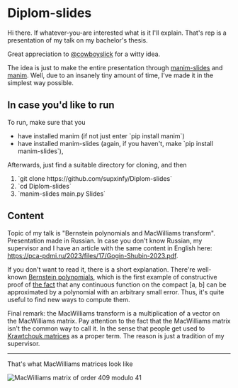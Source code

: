 # Diplom-slides
Hi there. If whatever-you-are interested what is it I'll explain.
That's rep is a presentation of my talk on my bachelor's thesis.

Great appreciation to [@cowboyslick](https://github.com/cowboyslick) for a witty idea.

The idea is just to make the entire presentation through [manim-slides](https://github.com/jeertmans/manim-slides) and [manim](https://github.com/ManimCommunity/manim).
Well, due to an insanely tiny amount of time, I've made it in the simplest way possible.

## In case you'd like to run

To run, make sure that you
<ul>
    <li>have installed manim (if not just enter `pip install manim`)</li>
    <li>have installed manim-slides (again, if you haven't, make `pip install manim-slides`),</li>
</ul>
Afterwards, just find a suitable directory for cloning, and then
<ol>
    <li>`git clone https://github.com/supxinfy/Diplom-slides`</li>
    <li>`cd Diplom-slides`</li>
    <li>`manim-slides main.py Slides`</li>
</ol>

## Content
Topic of my talk is "Bernstein polynomials and MacWilliams transform". Presentation made in Russian.
In case you don't know Russian, my supervisor and I have an article with the same content in English here: https://pca-pdmi.ru/2023/files/17/Gogin-Shubin-2023.pdf.

If you don't want to read it, there is a short explanation. 
There're well-known [Bernstein polynomials](https://en.wikipedia.org/wiki/Bernstein_polynomial), which is the first example of constructive proof of [the fact](https://en.wikipedia.org/wiki/Stone–Weierstrass_theorem) that any continuous function on the compact [a, b] can be approximated by a polynomial with an arbitrary small error. Thus, it's quite useful to find new ways to compute them.

Final remark: the MacWilliams transform is a multiplication of a vector on the MacWilliams matrix. Pay attention to the fact that the MacWilliams matrix isn't the common way to call it. In the sense that people get used to [Krawtchouk matrices](https://en.wikipedia.org/wiki/Krawtchouk_matrices) as a proper term. The reason is just a tradition of my supervisor.

<hr>
That's what MacWilliams matrices look like

![MacWilliams matrix of order 409 modulo 41](https://github.com/supxinfy/Diplom-slides/blob/main/examples/41.jpg)
